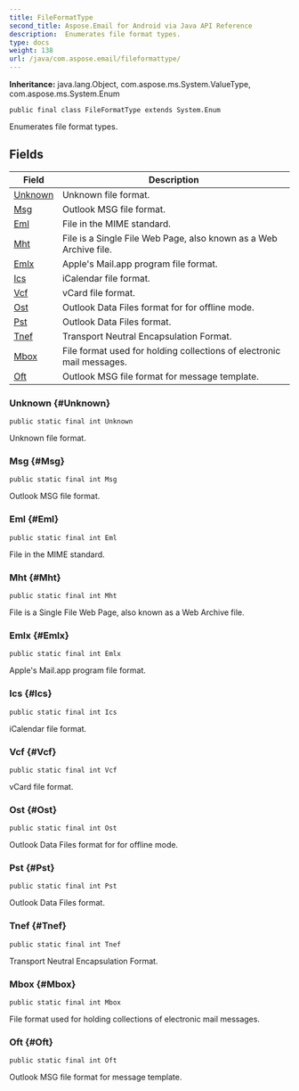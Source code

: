 ```yaml
---
title: FileFormatType
second_title: Aspose.Email for Android via Java API Reference
description:  Enumerates file format types.
type: docs
weight: 138
url: /java/com.aspose.email/fileformattype/
---
```

**Inheritance:**
java.lang.Object, com.aspose.ms.System.ValueType, com.aspose.ms.System.Enum
```
public final class FileFormatType extends System.Enum
```

Enumerates file format types.
## Fields

| Field | Description |
| --- | --- |
| [Unknown](#Unknown) | Unknown file format. |
| [Msg](#Msg) | Outlook MSG file format. |
| [Eml](#Eml) | File in the MIME standard. |
| [Mht](#Mht) | File is a Single File Web Page, also known as a Web Archive file. |
| [Emlx](#Emlx) | Apple's Mail.app program file format. |
| [Ics](#Ics) | iCalendar file format. |
| [Vcf](#Vcf) | vCard file format. |
| [Ost](#Ost) | Outlook Data Files format for for offline mode. |
| [Pst](#Pst) | Outlook Data Files format. |
| [Tnef](#Tnef) | Transport Neutral Encapsulation Format. |
| [Mbox](#Mbox) | File format used for holding collections of electronic mail messages. |
| [Oft](#Oft) | Outlook MSG file format for message template. |
### Unknown {#Unknown}
```
public static final int Unknown
```


Unknown file format.

### Msg {#Msg}
```
public static final int Msg
```


Outlook MSG file format.

### Eml {#Eml}
```
public static final int Eml
```


File in the MIME standard.

### Mht {#Mht}
```
public static final int Mht
```


File is a Single File Web Page, also known as a Web Archive file.

### Emlx {#Emlx}
```
public static final int Emlx
```


Apple's Mail.app program file format.

### Ics {#Ics}
```
public static final int Ics
```


iCalendar file format.

### Vcf {#Vcf}
```
public static final int Vcf
```


vCard file format.

### Ost {#Ost}
```
public static final int Ost
```


Outlook Data Files format for for offline mode.

### Pst {#Pst}
```
public static final int Pst
```


Outlook Data Files format.

### Tnef {#Tnef}
```
public static final int Tnef
```


Transport Neutral Encapsulation Format.

### Mbox {#Mbox}
```
public static final int Mbox
```


File format used for holding collections of electronic mail messages.

### Oft {#Oft}
```
public static final int Oft
```


Outlook MSG file format for message template.


